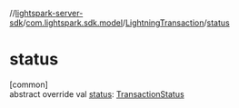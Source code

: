 //[lightspark-server-sdk](../../../index.md)/[com.lightspark.sdk.model](../index.md)/[LightningTransaction](index.md)/[status](status.md)

# status

[common]\
abstract override val [status](status.md): [TransactionStatus](../-transaction-status/index.md)

